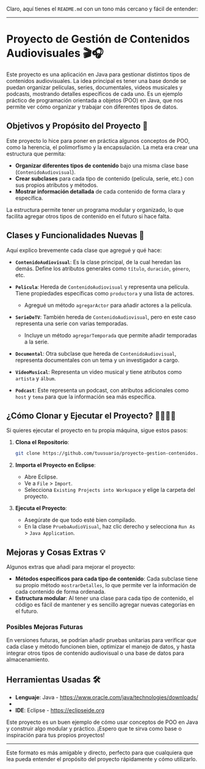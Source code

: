 Claro, aquí tienes el `README.md` con un tono más cercano y fácil de entender:

---

# Proyecto de Gestión de Contenidos Audiovisuales 🎬🎧

Este proyecto es una aplicación en Java para gestionar distintos tipos de contenidos audiovisuales. La idea principal es tener una base donde se puedan organizar películas, series, documentales, videos musicales y podcasts, mostrando detalles específicos de cada uno. Es un ejemplo práctico de programación orientada a objetos (POO) en Java, que nos permite ver cómo organizar y trabajar con diferentes tipos de datos.

## Objetivos y Propósito del Proyecto 📌

Este proyecto lo hice para poner en práctica algunos conceptos de POO, como la herencia, el polimorfismo y la encapsulación. La meta era crear una estructura que permita:

- **Organizar diferentes tipos de contenido** bajo una misma clase base (`ContenidoAudiovisual`).
- **Crear subclases** para cada tipo de contenido (película, serie, etc.) con sus propios atributos y métodos.
- **Mostrar información detallada** de cada contenido de forma clara y específica.

La estructura permite tener un programa modular y organizado, lo que facilita agregar otros tipos de contenido en el futuro si hace falta.

## Clases y Funcionalidades Nuevas 🚀

Aquí explico brevemente cada clase que agregué y qué hace:

- **`ContenidoAudiovisual`**: Es la clase principal, de la cual heredan las demás. Define los atributos generales como `título`, `duración`, `género`, etc.
  
- **`Pelicula`**: Hereda de `ContenidoAudiovisual` y representa una película. Tiene propiedades específicas como `productora` y una lista de actores.
  - Agregué un método `agregarActor` para añadir actores a la película.

- **`SerieDeTV`**: También hereda de `ContenidoAudiovisual`, pero en este caso representa una serie con varias temporadas.
  - Incluye un método `agregarTemporada` que permite añadir temporadas a la serie.

- **`Documental`**: Otra subclase que hereda de `ContenidoAudiovisual`, representa documentales con un tema y un investigador a cargo.

- **`VideoMusical`**: Representa un video musical y tiene atributos como `artista` y `álbum`.
  
- **`Podcast`**: Este representa un podcast, con atributos adicionales como `host` y `tema` para que la información sea más específica.

## ¿Cómo Clonar y Ejecutar el Proyecto? 👩‍💻👨‍💻

Si quieres ejecutar el proyecto en tu propia máquina, sigue estos pasos:

1. **Clona el Repositorio**:
   ```bash
   git clone https://github.com/tuusuario/proyecto-gestion-contenidos.git
   ```

2. **Importa el Proyecto en Eclipse**:
   - Abre Eclipse.
   - Ve a `File` > `Import`.
   - Selecciona `Existing Projects into Workspace` y elige la carpeta del proyecto.

3. **Ejecuta el Proyecto**:
   - Asegúrate de que todo esté bien compilado.
   - En la clase `PruebaAudioVisual`, haz clic derecho y selecciona `Run As` > `Java Application`.

## Mejoras y Cosas Extras 💡

Algunos extras que añadí para mejorar el proyecto:

- **Métodos específicos para cada tipo de contenido**: Cada subclase tiene su propio método `mostrarDetalles`, lo que permite ver la información de cada contenido de forma ordenada.
- **Estructura modular**: Al tener una clase para cada tipo de contenido, el código es fácil de mantener y es sencillo agregar nuevas categorías en el futuro.

### Posibles Mejoras Futuras
En versiones futuras, se podrían añadir pruebas unitarias para verificar que cada clase y método funcionen bien, optimizar el manejo de datos, y hasta integrar otros tipos de contenido audiovisual o una base de datos para almacenamiento.

## Herramientas Usadas 🛠️

- **Lenguaje**: Java - https://www.oracle.com/java/technologies/downloads/
- 
- **IDE**: Eclipse - https://eclipseide.org

Este proyecto es un buen ejemplo de cómo usar conceptos de POO en Java y construir algo modular y práctico. ¡Espero que te sirva como base o inspiración para tus propios proyectos!

--- 

Este formato es más amigable y directo, perfecto para que cualquiera que lea pueda entender el propósito del proyecto rápidamente y cómo utilizarlo.
